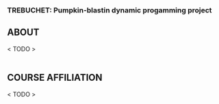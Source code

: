 ### TREBUCHET: Pumpkin-blastin dynamic progamming project

## ABOUT

< TODO >  
<br>

## COURSE AFFILIATION

< TODO >  
<br>

